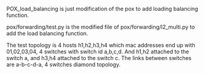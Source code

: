 POX_load_balancing is just modification of the pox to add loading balancing function.

pox/forwarding/test.py is the modified file of pox/forwarding/l2_multi.py to add the load balancing function.

The test topology is 4 hosts h1,h2,h3,h4 which mac addresses end up with 01,02,03,04, 4 switches with switch id a,b,c,d. And h1,h2 attached to the switch a, and h3,h4 attached to the switch c. The links between switches are a-b-c-d-a, 4 switches diamond topology.
